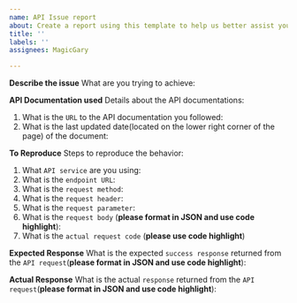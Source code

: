 ```yaml
---
name: API Issue report
about: Create a report using this template to help us better assist you
title: ''
labels: ''
assignees: MagicGary

---
```


**Describe the issue**
What are you trying to achieve: 


**API Documentation used**
Details about the API documentations:
1. What is the ``URL`` to the API documentation you followed: 
2. What is the last updated date(located on the lower right corner of the page) of the document: 


**To Reproduce**
Steps to reproduce the behavior:
1. What ``API service`` are you using: 
2. What is the ``endpoint URL``: 
3. What is the ``request method``: 
4. What is the ``request header``: 
5. What is the ``request parameter``: 
6. What is the ``request body`` (__please format in JSON and use code highlight__): 
7. What is the ``actual request code`` (__please use code highlight__)


**Expected Response**
What is the expected ``success response`` returned from the ``API request``(__please format in JSON and use code highlight__):  


**Actual Response**
What is the actual ``response`` returned from the ``API request``(__please format in JSON and use code highlight__):
